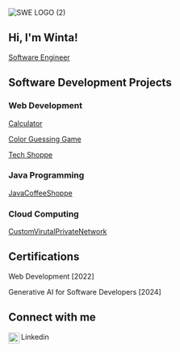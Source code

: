 ![SWE LOGO (2)](https://github.com/WintaCodeCatalyst/WintaCodeCatalyst/assets/119873625/56010e6c-0122-4f0f-87a4-49ce025514ce)


## Hi, I'm Winta!

[Software Engineer](https://www.linkedin.com/in/winta-bahlibi-95a030250)

## Software Development Projects

### Web Development

[Calculator](https://github.com/WintaCodeCatalyst/Calculator?tab=readme-ov-file#simple-calculator)

[Color Guessing Game](https://github.com/WintaCodeCatalyst/Color-Guessing-Game#color-guessing-game)

[Tech Shoppe](https://github.com/WintaCodeCatalyst/Tech-Shoppe/tree/main?tab=readme-ov-file#tech-shoppe)

### Java Programming
[JavaCoffeeShoppe](https://github.com/WintaCodeCatalyst/JavaCoffeeShoppe#)

### Cloud Computing
[CustomVirutalPrivateNetwork](https://github.com/WintaCodeCatalyst/VirtualPrivateNetwork-VPN-#) 

## Certifications
Web Development [2022]


Generative AI for Software Developers [2024]
 
## Connect with me

Linkedin <img align="left" alt="WintaBahlibi | LinkedIn" width="22px" src="https://cdn.jsdelivr.net/npm/simple-icons@v3/icons/linkedin.svg"/>

